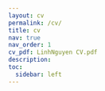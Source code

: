 ```yaml
---
layout: cv
permalink: /cv/
title: cv
nav: true
nav_order: 1
cv_pdf: LinhNguyen CV.pdf
description:
toc:
  sidebar: left
---
```

